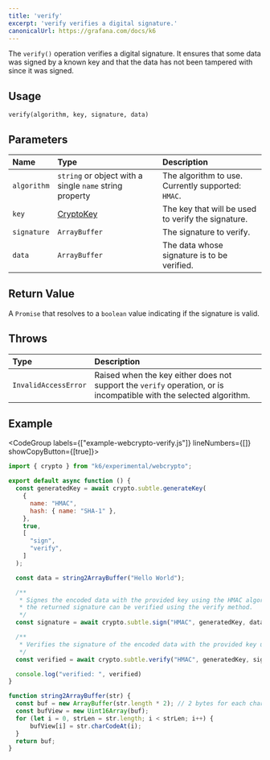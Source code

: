 ```yaml
---
title: 'verify'
excerpt: 'verify verifies a digital signature.'
canonicalUrl: https://grafana.com/docs/k6
---
```


The `verify()` operation verifies a digital signature. It ensures that some data was signed by a known key and that the data has not been tampered with since it was signed.

## Usage

```
verify(algorithm, key, signature, data)
```

## Parameters

| Name        | Type                                                             | Description                                        |
| :---------- | :--------------------------------------------------------------- | :------------------------------------------------- |
| `algorithm` | `string` or object with a single `name` string property          | The algorithm to use. Currently supported: `HMAC`. |
| `key`       | [CryptoKey](/javascript-api/k6-experimental/webcrypto/cryptokey) | The key that will be used to verify the signature. |
| `signature` | `ArrayBuffer`                                                    | The signature to verify.                           |
| `data`      | `ArrayBuffer`                                                    | The data whose signature is to be verified.        |

## Return Value

A `Promise` that resolves to a `boolean` value indicating if the signature is valid.

## Throws

| Type                 | Description                                         |
| :------------------- | :-------------------------------------------------- |
| `InvalidAccessError` | Raised when the key either does not support the `verify` operation, or is incompatible with the selected algorithm. |

## Example

<CodeGroup labels={["example-webcrypto-verify.js"]} lineNumbers={[]} showCopyButton={[true]}>

```javascript
import { crypto } from "k6/experimental/webcrypto";

export default async function () {
  const generatedKey = await crypto.subtle.generateKey(
    {
      name: "HMAC",
      hash: { name: "SHA-1" },
    },
    true,
    [
      "sign",
      "verify",
    ]
  );

  const data = string2ArrayBuffer("Hello World");

  /**
   * Signes the encoded data with the provided key using the HMAC algorithm
   * the returned signature can be verified using the verify method.
   */
  const signature = await crypto.subtle.sign("HMAC", generatedKey, data);

  /**
   * Verifies the signature of the encoded data with the provided key using the HMAC algorithm.
   */
  const verified = await crypto.subtle.verify("HMAC", generatedKey, signature, data);

  console.log("verified: ", verified)
}

function string2ArrayBuffer(str) {
  const buf = new ArrayBuffer(str.length * 2); // 2 bytes for each char
  const bufView = new Uint16Array(buf);
  for (let i = 0, strLen = str.length; i < strLen; i++) {
      bufView[i] = str.charCodeAt(i);
  }
  return buf;
}
```

</CodeGroup>